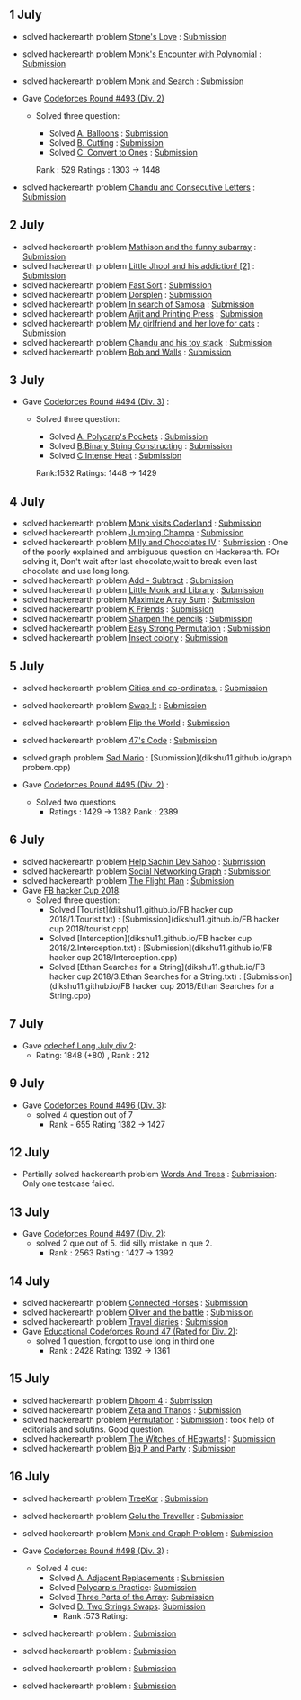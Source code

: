 
## 1 July

* solved hackerearth problem [Stone's Love](https://www.hackerearth.com/practice/algorithms/searching/binary-search/practice-problems/algorithm/stones-love/) : [Submission](https://www.hackerearth.com/practice/algorithms/searching/binary-search/practice-problems/algorithm/stones-love/)
* solved hackerearth problem [Monk's Encounter with Polynomial](https://www.hackerearth.com/practice/algorithms/searching/binary-search/practice-problems/algorithm/monks-encounter-with-polynomial/) : [Submission](https://www.hackerearth.com/submission/17936437/)
* solved hackerearth problem [Monk and Search](https://www.hackerearth.com/practice/algorithms/searching/binary-search/practice-problems/algorithm/monk-and-search-2/) : [Submission](https://www.hackerearth.com/submission/17938036/)

* Gave [Codeforces Round #493 (Div. 2)](http://codeforces.com/contest/998)
  * Solved three question:
    * Solved [A. Balloons](http://codeforces.com/contest/998/problem/A) : [Submission](dikshu11.github.io/codeforces/998A.cpp)
    * Solved [B. Cutting](http://codeforces.com/contest/998/problem/B) : [Submission](dikshu11.github.io/codeforces/998B.cpp)
    * Solved [C. Convert to Ones](http://codeforces.com/contest/998/problem/C) : [Submission](dikshu11.github.io/codeforces/998C.cpp)
    
    Rank : 529 Ratings : 1303 → 1448
    
* solved hackerearth problem [Chandu and Consecutive Letters](https://www.hackerearth.com/practice/algorithms/greedy/basics-of-greedy-algorithms/practice-problems/algorithm/chandu-and-consecutive-letters/) : [Submission](https://www.hackerearth.com/submission/17952806/)

## 2 July

* solved hackerearth problem [Mathison and the funny subarray](https://www.hackerearth.com/practice/algorithms/greedy/basics-of-greedy-algorithms/practice-problems/algorithm/mathison-and-the-funny-substring-b3f58587/) : [Submission](https://www.hackerearth.com/submission/17963617/)
* solved hackerearth problem [Little Jhool and his addiction! [2]](https://www.hackerearth.com/practice/algorithms/greedy/basics-of-greedy-algorithms/practice-problems/algorithm/little-jhool-and-his-addiction-2-4/) : [Submission](https://www.hackerearth.com/submission/17964135/)
* solved hackerearth problem [Fast Sort](https://www.hackerearth.com/practice/algorithms/greedy/basics-of-greedy-algorithms/practice-problems/algorithm/fast-sort-1/) : [Submission](https://www.hackerearth.com/submission/17970109/)
* solved hackerearth problem [Dorsplen](https://www.hackerearth.com/practice/algorithms/greedy/basics-of-greedy-algorithms/practice-problems/algorithm/dorsplen/)  : [Submission](https://www.hackerearth.com/submission/17970276/)
* solved hackerearth problem [In search of Samosa](https://www.hackerearth.com/practice/algorithms/greedy/basics-of-greedy-algorithms/practice-problems/algorithm/in-search-of-samosa-pledge-easy-3/) : [Submission](https://www.hackerearth.com/submission/17971705/)
* solved hackerearth problem [Arjit and Printing Press](https://www.hackerearth.com/practice/algorithms/greedy/basics-of-greedy-algorithms/practice-problems/algorithm/arjit-and-printing-press/) : [Submission](https://www.hackerearth.com/submission/17972168/)
* solved hackerearth problem [My girlfriend and her love for cats](https://www.hackerearth.com/practice/algorithms/greedy/basics-of-greedy-algorithms/practice-problems/algorithm/my-girlfriend-and-her-love-for-cats-1/) : [Submission](https://www.hackerearth.com/submission/17972284/)
* solved hackerearth problem [Chandu and his toy stack](https://www.hackerearth.com/practice/algorithms/greedy/basics-of-greedy-algorithms/practice-problems/algorithm/chandu-and-his-toy-stack/) : [Submission](https://www.hackerearth.com/submission/17972703/)
* solved hackerearth problem [Bob and Walls](https://www.hackerearth.com/practice/algorithms/greedy/basics-of-greedy-algorithms/practice-problems/algorithm/bob-and-walls/) : [Submission](https://www.hackerearth.com/submission/17974093/)

## 3 July

* Gave [Codeforces Round #494 (Div. 3)](http://codeforces.com/contest/1003) : 
  * Solved three question:
    * Solved [A. Polycarp's Pockets](http://codeforces.com/contest/1003/problem/A) : [Submission](dikshu11.github.io/codeforces/1003A.cpp)
    * Solved [B.Binary String Constructing](http://codeforces.com/contest/1003/problem/B) : [Submission](dikshu11.github.io/codeforces/1003B.cpp)
    * Solved [C.Intense Heat](http://codeforces.com/contest/1003/problem/C) : [Submission](dikshu11.github.io/codeforces/1003C.cpp)
    
    Rank:1532 Ratings: 1448 → 1429

## 4 July

* solved hackerearth problem [Monk visits Coderland](https://www.hackerearth.com/practice/algorithms/greedy/basics-of-greedy-algorithms/practice-problems/algorithm/monk-visits-coderland-4/) : [Submission](https://www.hackerearth.com/submission/18009035/)
* solved hackerearth problem [Jumping Champa](https://www.hackerearth.com/practice/algorithms/greedy/basics-of-greedy-algorithms/practice-problems/algorithm/jumping-champa-icpc-1/) : [Submission](https://www.hackerearth.com/submission/18009433/)
* solved hackerearth problem [Milly and Chocolates IV](https://www.hackerearth.com/practice/algorithms/greedy/basics-of-greedy-algorithms/practice-problems/algorithm/milly-and-chocolates-iv-6/) : [Submission](https://www.hackerearth.com/submission/18011798/) : One of the poorly explained and ambiguous question on Hackerearth. FOr solving it, Don't wait after last chocolate,wait to break even last chocolate and use long long.
* solved hackerearth problem [Add - Subtract](https://www.hackerearth.com/practice/algorithms/greedy/basics-of-greedy-algorithms/practice-problems/algorithm/add-subtract/) : [Submission](https://www.hackerearth.com/submission/18013557/)
* solved hackerearth problem [Little Monk and Library](https://www.hackerearth.com/practice/algorithms/greedy/basics-of-greedy-algorithms/practice-problems/algorithm/little-monk-and-library/) : [Submission](https://www.hackerearth.com/submission/18014168/)
* solved hackerearth problem [Maximize Array Sum](https://www.hackerearth.com/practice/algorithms/greedy/basics-of-greedy-algorithms/practice-problems/algorithm/bob-and-profit-fd9f0ee3/) : [Submission](https://www.hackerearth.com/submission/18014394/)
* solved hackerearth problem [K Friends](https://www.hackerearth.com/practice/algorithms/greedy/basics-of-greedy-algorithms/practice-problems/algorithm/k-friends-89908017/) : [Submission](https://www.hackerearth.com/submission/18015719/)
* solved hackerearth problem [Sharpen the pencils](https://www.hackerearth.com/practice/algorithms/greedy/basics-of-greedy-algorithms/practice-problems/algorithm/sharpen-the-pencils-2/) : [Submission](https://www.hackerearth.com/submission/18016031/)
* solved hackerearth problem [Easy Strong Permutation](https://www.hackerearth.com/practice/algorithms/greedy/basics-of-greedy-algorithms/practice-problems/algorithm/easy-strong-permutation/) : [Submission](https://www.hackerearth.com/submission/18016201/)
* solved hackerearth problem [Insect colony](https://www.hackerearth.com/practice/algorithms/greedy/basics-of-greedy-algorithms/practice-problems/algorithm/insect-colony-2/) : [Submission](https://www.hackerearth.com/submission/18020391/)

## 5 July
* solved hackerearth problem [ Cities and co-ordinates.](https://www.hackerearth.com/practice/algorithms/greedy/basics-of-greedy-algorithms/practice-problems/algorithm/protect-the-cities/description/) : [Submission](https://www.hackerearth.com/submission/18038903/)
* solved hackerearth problem [Swap It](https://www.hackerearth.com/practice/algorithms/greedy/basics-of-greedy-algorithms/practice-problems/algorithm/swap-it-2/) : [Submission](https://www.hackerearth.com/submission/18039352/)
* solved hackerearth problem [Flip the World](https://www.hackerearth.com/practice/algorithms/greedy/basics-of-greedy-algorithms/practice-problems/algorithm/flip-the-world/) : [Submission](https://www.hackerearth.com/submission/18039650/)
* solved hackerearth problem [47's Code](https://www.hackerearth.com/practice/algorithms/greedy/basics-of-greedy-algorithms/practice-problems/algorithm/playing-cards-1-8abea701/) : [Submission](https://www.hackerearth.com/submission/18039804/)
* solved graph problem [Sad Mario](dikshu11.github.io/Sad-Mario.pdf) : [Submission](dikshu11.github.io/graph probem.cpp)

* Gave [Codeforces Round #495 (Div. 2)](https://codeforces.com/contest/1004) :
  * Solved two questions 
    * Ratings : 1429 → 1382 Rank : 2389


## 6 July

* solved hackerearth problem [Help Sachin Dev Sahoo](https://www.hackerearth.com/practice/algorithms/greedy/basics-of-greedy-algorithms/practice-problems/algorithm/minimum-flips/) : [Submission](https://www.hackerearth.com/submission/18056284/)
* solved hackerearth problem [Social Networking Graph](https://www.hackerearth.com/practice/algorithms/graphs/breadth-first-search/practice-problems/algorithm/social-networking-graph/) : [Submission](https://www.hackerearth.com/submission/18063542/)
* solved hackerearth problem [The Flight Plan](https://www.hackerearth.com/practice/algorithms/graphs/breadth-first-search/practice-problems/algorithm/traffic-light-2-ee27ba45/) : [Submission](https://www.hackerearth.com/submission/18069654/)
* Gave [FB hacker Cup 2018](https://www.facebook.com/hackercup/):
  * Solved three question:
    * Solved [Tourist](dikshu11.github.io/FB hacker cup 2018/1.Tourist.txt) : [Submission](dikshu11.github.io/FB hacker cup 2018/tourist.cpp)
    * Solved [Interception](dikshu11.github.io/FB hacker cup 2018/2.Interception.txt) : [Submission](dikshu11.github.io/FB hacker cup 2018/Interception.cpp)
    * Solved [Ethan Searches for a String](dikshu11.github.io/FB hacker cup 2018/3.Ethan Searches for a String.txt) : [Submission](dikshu11.github.io/FB hacker cup 2018/Ethan Searches for a String.cpp)
    
## 7 July

* Gave [odechef Long July div 2](https://www.codechef.com/JULY18B):
  * Rating: 1848 (+80) , Rank : 212

## 9 July
* Gave [Codeforces Round #496 (Div. 3)](https://codeforces.com/contest/1005):
  * solved 4 question out of 7
    * Rank - 655 Rating 1382 → 1427
    
## 12 July
* Partially solved hackerearth problem [Words And Trees](https://www.hackerearth.com/zh/practice/algorithms/graphs/depth-first-search/practice-problems/algorithm/words-and-trees-f9ef202c/description/) : [Submission](https://www.hackerearth.com/zh/submission/18222842/): Only one testcase failed.

## 13 July
* Gave [Codeforces Round #497 (Div. 2)](http://codeforces.com/contest/1008):
  * solved 2 que out of 5. did silly mistake in que 2.
    * Rank : 2563  Rating : 1427 → 1392
    
## 14 July
* solved hackerearth problem [Connected Horses](https://www.hackerearth.com/practice/algorithms/graphs/breadth-first-search/practice-problems/algorithm/connected-horses-10/) : [Submission](https://www.hackerearth.com/submission/18262919/)
* solved hackerearth problem [Oliver and the battle](https://www.hackerearth.com/practice/algorithms/graphs/breadth-first-search/practice-problems/algorithm/oliver-and-the-battle-1/) : [Submission](https://www.hackerearth.com/submission/18263663/)
* solved hackerearth problem [Travel diaries](https://www.hackerearth.com/practice/algorithms/graphs/breadth-first-search/practice-problems/algorithm/till-the-end-of-the-time-d73ba7d1/) : [Submission](https://www.hackerearth.com/submission/18264612/)
* Gave [Educational Codeforces Round 47 (Rated for Div. 2)](http://codeforces.com/contest/1009):
  * solved 1 question, forgot to use long in third one
    * Rank : 2428  Rating: 1392 → 1361

## 15  July
* solved hackerearth problem [Dhoom 4](https://www.hackerearth.com/practice/algorithms/graphs/breadth-first-search/practice-problems/algorithm/dhoom-4/) : [Submission](https://www.hackerearth.com/submission/18281137/)
* solved hackerearth problem [Zeta and Thanos](https://www.hackerearth.com/practice/algorithms/graphs/breadth-first-search/practice-problems/algorithm/easymedium/) : [Submission](https://www.hackerearth.com/submission/18281708/)
* solved hackerearth problem [Permutation](https://www.hackerearth.com/practice/algorithms/graphs/breadth-first-search/practice-problems/algorithm/t1-1-6064aa64/) : [Submission](https://www.hackerearth.com/submission/18283991/) : took help of editorials and solutins. Good question.
* solved hackerearth problem [The Witches of HEgwarts!](https://www.hackerearth.com/practice/algorithms/graphs/breadth-first-search/practice-problems/algorithm/the-witches-of-hegwarts-1/) : [Submission](https://www.hackerearth.com/submission/18287138/)
* solved hackerearth problem [Big P and Party](https://www.hackerearth.com/practice/algorithms/graphs/breadth-first-search/practice-problems/algorithm/big-p-and-party-1/) : [Submission](https://www.hackerearth.com/submission/18287829/)

## 16 July
* solved hackerearth problem [TreeXor](https://www.hackerearth.com/zh/practice/algorithms/graphs/depth-first-search/practice-problems/algorithm/treexor/) : [Submission](https://www.hackerearth.com/zh/submission/18297457/)
* solved hackerearth problem [Golu the Traveller](https://www.hackerearth.com/zh/practice/algorithms/graphs/depth-first-search/practice-problems/algorithm/easy-35/) : [Submission](https://www.hackerearth.com/zh/submission/18303645/)
* solved hackerearth problem [ Monk and Graph Problem](https://www.hackerearth.com/zh/practice/algorithms/graphs/depth-first-search/practice-problems/algorithm/monk-and-graph-problem/) : [Submission](https://www.hackerearth.com/zh/submission/18310755/)
* Gave [Codeforces Round #498 (Div. 3)](http://codeforces.com/contest/1006) :
  * Solved 4 que:
    * Solved [A. Adjacent Replacements](http://codeforces.com/contest/1006/problem/A) : [Submission](dikshu11.github.io/codeforces/1006A.cpp)
    * Solved [Polycarp's Practice](http://codeforces.com/contest/1006/problem/B): [Submission](dikshu11.github.io/codeforces/1006B.cpp)
    * Solved [Three Parts of the Array](http://codeforces.com/contest/1006/problem/C): [Submission](dikshu11.github.io/codeforces/1006C.cpp)
    * Solved [D. Two Strings Swaps](http://codeforces.com/contest/1006/problem/D): [Submission](dikshu11.github.io/codeforces/1006D.cpp)
      * Rank :573 Rating:
   


* solved hackerearth problem []() : [Submission]()
* solved hackerearth problem []() : [Submission]()
* solved hackerearth problem []() : [Submission]()
* solved hackerearth problem []() : [Submission]()
